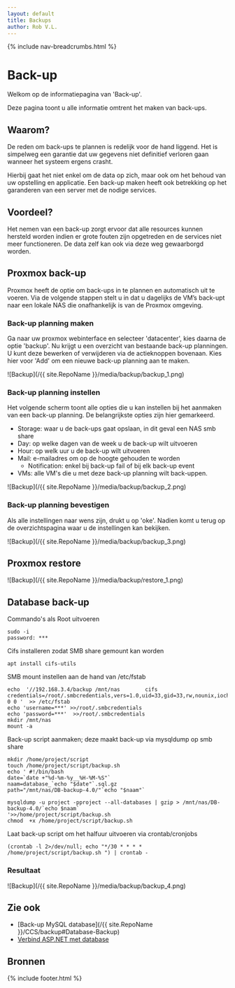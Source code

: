 ```yaml
---
layout: default
title: Backups
author: Rob V.L.
---
```


{% include nav-breadcrumbs.html %}

# Back-up

Welkom op de informatiepagina van 'Back-up'.

Deze pagina toont u alle informatie omtrent het maken van back-ups.

## Waarom?
De reden om back-ups te plannen is redelijk voor de hand liggend. Het is simpelweg een garantie dat uw gegevens niet definitief verloren gaan wanneer het systeem ergens crasht.

Hierbij gaat het niet enkel om de data op zich, maar ook om het behoud van uw opstelling en applicatie. Een back-up maken heeft ook betrekking op het garanderen van een server met de nodige services. 

## Voordeel?
Het nemen van een back-up zorgt ervoor dat alle resources kunnen hersteld worden indien er grote fouten zijn opgetreden en de services niet meer functioneren. De data zelf kan ook via deze weg gewaarborgd worden.

## Proxmox back-up
Proxmox heeft de optie om back-ups in te plannen en automatisch uit te voeren.
Via de volgende stappen stelt u in dat u dagelijks de VM’s back-upt naar een lokale NAS die onafhankelijk is van de Proxmox omgeving. 

### Back-up planning maken
Ga naar uw proxmox webinterface en selecteer 'datacenter', kies daarna de optie 'backup'. Nu krijgt u een overzicht van bestaande back-up planningen. U kunt deze bewerken of verwijderen via de actieknoppen bovenaan. Kies hier voor 'Add' om een nieuwe back-up planning aan te maken. 

![Backup](/{{ site.RepoName }}/media/backup/backup_1.png)

### Back-up planning instellen
Het volgende scherm toont alle opties die u kan instellen bij het aanmaken van een back-up planning. De belangrijkste opties zijn hier gemarkeerd. 

* Storage: waar u de back-ups gaat opslaan, in dit geval een NAS smb share
* Day: op welke dagen van de week u de back-up wilt uitvoeren
* Hour: op welk uur u de back-up wilt uitvoeren
* Mail: e-mailadres om op de hoogte gehouden te worden
    * Notification: enkel bij back-up fail of bij elk back-up event
* VMs: alle VM's die u met deze back-up planning wilt back-uppen. 

![Backup](/{{ site.RepoName }}/media/backup/backup_2.png)

### Back-up planning bevestigen
Als alle instellingen naar wens zijn, drukt u op 'oke'. Nadien komt u terug op de overzichtspagina waar u de instellingen kan bekijken.

![Backup](/{{ site.RepoName }}/media/backup/backup_3.png)

## Proxmox restore
![Backup](/{{ site.RepoName }}/media/backup/restore_1.png)

## Database back-up

Commando's als Root uitvoeren
```
sudo -i
password: ***
```

Cifs installeren zodat SMB share gemount kan worden
```
apt install cifs-utils
```

SMB mount instellen aan de hand van /etc/fstab
```
echo  '//192.168.3.4/backup /mnt/nas        cifs    credentials=/root/.smbcredentials,vers=1.0,uid=33,gid=33,rw,nounix,iocharset=utf8,file_mode=0777,dir_mode=0777 0 0 '  >> /etc/fstab
echo 'username=***' >>/root/.smbcredentials
echo 'password=***'  >>/root/.smbcredentials
mkdir /mnt/nas
mount -a
```

Back-up script aanmaken; deze maakt back-up via mysqldump op smb share
```
mkdir /home/project/script	
touch /home/project/script/backup.sh
echo ' #!/bin/bash
date=`date +"%d-%m-%y__%H-%M-%S"`
naam=database_`echo "$date"`.sql.gz
path="/mnt/nas/DB-backup-4.0/"`echo "$naam"`

mysqldump -u project -pproject --all-databases | gzip > /mnt/nas/DB-backup-4.0/`echo $naam`
'>>/home/project/script/backup.sh
chmod  +x /home/project/script/backup.sh
```

Laat back-up script om het halfuur uitvoeren via crontab/cronjobs
```
(crontab -l 2>/dev/null; echo "*/30 * * * * /home/project/script/backup.sh ") | crontab -
```

### Resultaat 
![Backup](/{{ site.RepoName }}/media/backup/backup_4.png)

## Zie ook
* [Back-up MySQL database](/{{ site.RepoName }}/CCS/backup#Database-Backup)
* [Verbind ASP.NET met database](../)


## Bronnen

{% include footer.html %}
